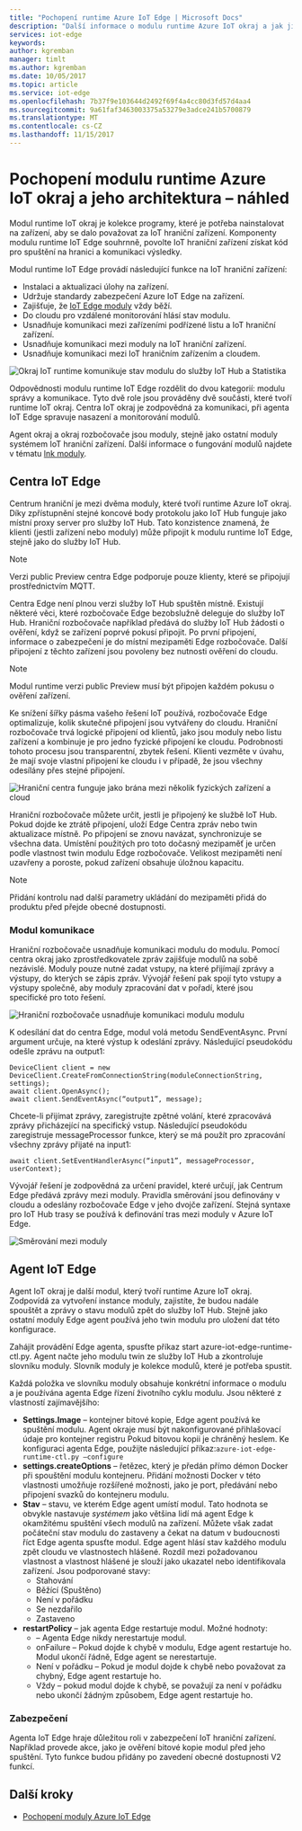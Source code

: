 ```yaml
---
title: "Pochopení runtime Azure IoT Edge | Microsoft Docs"
description: "Další informace o modulu runtime Azure IoT okraj a jak ji umožňuje hraniční zařízení"
services: iot-edge
keywords: 
author: kgremban
manager: timlt
ms.author: kgremban
ms.date: 10/05/2017
ms.topic: article
ms.service: iot-edge
ms.openlocfilehash: 7b37f9e103644d2492f69f4a4cc80d3fd57d4aa4
ms.sourcegitcommit: 9a61faf3463003375a53279e3adce241b5700879
ms.translationtype: MT
ms.contentlocale: cs-CZ
ms.lasthandoff: 11/15/2017
---
```

# <a name="understand-the-azure-iot-edge-runtime-and-its-architecture---preview"></a>Pochopení modulu runtime Azure IoT okraj a jeho architektura – náhled

Modul runtime IoT okraj je kolekce programy, které je potřeba nainstalovat na zařízení, aby se dalo považovat za IoT hraniční zařízení. Komponenty modulu runtime IoT Edge souhrnně, povolte IoT hraniční zařízení získat kód pro spuštění na hranici a komunikaci výsledky. 

Modul runtime IoT Edge provádí následující funkce na IoT hraniční zařízení:

* Instalaci a aktualizaci úlohy na zařízení.
* Udržuje standardy zabezpečení Azure IoT Edge na zařízení.
* Zajišťuje, že [IoT Edge moduly][lnk moduly] vždy běží.
* Do cloudu pro vzdálené monitorování hlásí stav modulu.
* Usnadňuje komunikaci mezi zařízeními podřízené listu a IoT hraniční zařízení.
* Usnadňuje komunikaci mezi moduly na IoT hraniční zařízení.
* Usnadňuje komunikaci mezi IoT hraničním zařízením a cloudem.

![Okraj IoT runtime komunikuje stav modulu do služby IoT Hub a Statistika][1]

Odpovědnosti modulu runtime IoT Edge rozdělit do dvou kategorií: modulu správy a komunikace. Tyto dvě role jsou prováděny dvě součásti, které tvoří runtime IoT okraj. Centra IoT okraj je zodpovědná za komunikaci, při agenta IoT Edge spravuje nasazení a monitorování modulů. 

Agent okraj a okraj rozbočovače jsou moduly, stejně jako ostatní moduly systémem IoT hraniční zařízení. Další informace o fungování modulů najdete v tématu [lnk moduly]. 

## <a name="iot-edge-hub"></a>Centra IoT Edge

Centrum hraniční je mezi dvěma moduly, které tvoří runtime Azure IoT okraj. Díky zpřístupnění stejné koncové body protokolu jako IoT Hub funguje jako místní proxy server pro služby IoT Hub. Tato konzistence znamená, že klienti (jestli zařízení nebo moduly) může připojit k modulu runtime IoT Edge, stejně jako do služby IoT Hub. 

>[!NOTE]
> Verzi public Preview centra Edge podporuje pouze klienty, které se připojují prostřednictvím MQTT.

Centra Edge není plnou verzi služby IoT Hub spuštěn místně. Existují některé věci, které rozbočovače Edge bezobslužně deleguje do služby IoT Hub. Hraniční rozbočovače například předává do služby IoT Hub žádosti o ověření, když se zařízení poprvé pokusí připojit. Po první připojení, informace o zabezpečení je do místní mezipaměti Edge rozbočovače. Další připojení z těchto zařízení jsou povoleny bez nutnosti ověření do cloudu. 

>[!NOTE]
> Modul runtime verzi public Preview musí být připojen každém pokusu o ověření zařízení.

Ke snížení šířky pásma vašeho řešení IoT používá, rozbočovače Edge optimalizuje, kolik skutečné připojení jsou vytvářeny do cloudu. Hraniční rozbočovače trvá logické připojení od klientů, jako jsou moduly nebo listu zařízení a kombinuje je pro jedno fyzické připojení ke cloudu. Podrobnosti tohoto procesu jsou transparentní, zbytek řešení. Klienti vezměte v úvahu, že mají svoje vlastní připojení ke cloudu i v případě, že jsou všechny odesílány přes stejné připojení. 

![Hraniční centra funguje jako brána mezi několik fyzických zařízení a cloud][2]

Hraniční rozbočovače můžete určit, jestli je připojený ke službě IoT Hub. Pokud dojde ke ztrátě připojení, uloží Edge Centra zpráv nebo twin aktualizace místně. Po připojení se znovu navázat, synchronizuje se všechna data. Umístění použitých pro toto dočasný mezipaměť je určen podle vlastnost twin modulu Edge rozbočovače. Velikost mezipaměti není uzavřeny a poroste, pokud zařízení obsahuje úložnou kapacitu. 

>[!NOTE]
>Přidání kontrolu nad další parametry ukládání do mezipaměti přidá do produktu před přejde obecné dostupnosti.

### <a name="module-communication"></a>Modul komunikace

Hraniční rozbočovače usnadňuje komunikaci modulu do modulu. Pomocí centra okraj jako zprostředkovatele zpráv zajišťuje modulů na sobě nezávislé. Moduly pouze nutné zadat vstupy, na které přijímají zprávy a výstupy, do kterých se zápis zpráv. Vývojář řešení pak spojí tyto vstupy a výstupy společně, aby moduly zpracování dat v pořadí, které jsou specifické pro toto řešení. 

![Hraniční rozbočovače usnadňuje komunikaci modulu modulu][3]

K odesílání dat do centra Edge, modul volá metodu SendEventAsync. První argument určuje, na které výstup k odeslání zprávy. Následující pseudokódu odešle zprávu na output1:

    DeviceClient client = new DeviceClient.CreateFromConnectionString(moduleConnectionString, settings); 
    await client.OpenAsync(); 
    await client.SendEventAsync(“output1”, message); 

Chcete-li přijímat zprávy, zaregistrujte zpětné volání, které zpracovává zprávy přicházející na specifický vstup. Následující pseudokódu zaregistruje messageProcessor funkce, který se má použít pro zpracování všechny zprávy přijaté na input1:

    await client.SetEventHandlerAsync(“input1”, messageProcessor, userContext);
    
Vývojář řešení je zodpovědná za určení pravidel, které určují, jak Centrum Edge předává zprávy mezi moduly. Pravidla směrování jsou definovány v cloudu a odeslány rozbočovače Edge v jeho dvojče zařízení. Stejná syntaxe pro IoT Hub trasy se používá k definování tras mezi moduly v Azure IoT Edge. 

<!--- For more info on how to declare routes between modules, see []. --->   

![Směrování mezi moduly][4]

## <a name="iot-edge-agent"></a>Agent IoT Edge

Agent IoT okraj je další modul, který tvoří runtime Azure IoT okraj. Zodpovídá za vytvoření instance moduly, zajistíte, že budou nadále spouštět a zprávy o stavu modulů zpět do služby IoT Hub. Stejně jako ostatní moduly Edge agent používá jeho twin modulu pro uložení dat této konfigurace. 

Zahájit provádění Edge agenta, spusťte příkaz start azure-iot-edge-runtime-ctl.py. Agent načte jeho modulu twin ze služby IoT Hub a zkontroluje slovníku moduly. Slovník moduly je kolekce modulů, které je potřeba spustit. 

Každá položka ve slovníku moduly obsahuje konkrétní informace o modulu a je používána agenta Edge řízení životního cyklu modulu. Jsou některé z vlastností zajímavějšího: 

* **Settings.Image** – kontejner bitové kopie, Edge agent používá ke spuštění modulu. Agent okraje musí být nakonfigurované přihlašovací údaje pro kontejner registru Pokud bitovou kopii je chráněný heslem. Ke konfiguraci agenta Edge, použijte následující příkaz:`azure-iot-edge-runtime-ctl.py –configure`
* **settings.createOptions** – řetězec, který je předán přímo démon Docker při spouštění modulu kontejneru. Přidání možnosti Docker v této vlastnosti umožňuje rozšířené možnosti, jako je port, předávání nebo připojení svazků do kontejneru modulu.  
* **Stav** – stavu, ve kterém Edge agent umístí modul. Tato hodnota se obvykle nastavuje *systémem* jako většina lidí má agent Edge k okamžitému spuštění všech modulů na zařízení. Můžete však zadat počáteční stav modulu do zastaveny a čekat na datum v budoucnosti říct Edge agenta spusťte modul. Edge agent hlásí stav každého modulu zpět cloudu ve vlastnostech hlášené. Rozdíl mezi požadovanou vlastnost a vlastnost hlášené je slouží jako ukazatel nebo identifikovala zařízení. Jsou podporované stavy:
   * Stahování
   * Běžící (Spuštěno)
   * Není v pořádku
   * Se nezdařilo
   * Zastaveno
* **restartPolicy** – jak agenta Edge restartuje modul. Možné hodnoty:
   * – Agenta Edge nikdy nerestartuje modul.
   * onFailure – Pokud dojde k chybě v modulu, Edge agent restartuje ho. Modul ukončí řádně, Edge agent se nerestartuje.
   * Není v pořádku – Pokud je modul dojde k chybě nebo považovat za chybný, Edge agent restartuje ho.
   * Vždy – pokud modul dojde k chybě, se považují za není v pořádku nebo ukončí žádným způsobem, Edge agent restartuje ho. 
   
### <a name="security"></a>Zabezpečení

Agenta IoT Edge hraje důležitou roli v zabezpečení IoT hraniční zařízení. Například provede akce, jako je ověření bitové kopie modul před jeho spuštění. Tyto funkce budou přidány po zavedení obecné dostupnosti V2 funkcí. 

<!-- For more information about the Azure IoT Edge security framework, see []. -->

## <a name="next-steps"></a>Další kroky

- [Pochopení moduly Azure IoT Edge][lnk moduly]

<!-- Images -->
[1]: ./media/iot-edge-runtime/pipeline.png
[2]: ./media/iot-edge-runtime/gateway.png
[3]: ./media/iot-edge-runtime/ModuleEndpoints.png
[4]: ./media/iot-edge-runtime/ModuleEndpointsWithRoutes.png

<!-- Links -->
[lnk moduly]: iot-edge-modules.md